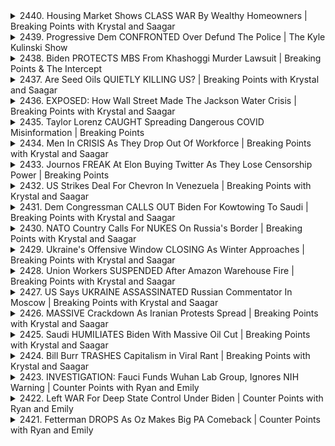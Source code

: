 <details>
<summary>2440. Housing Market Shows CLASS WAR By Wealthy Homeowners | Breaking Points with Krystal and Saagar</summary><br>

<a href="https://www.youtube.com/watch?v=kxpC1teurWI" target="_blank">
    <img src="https://img.youtube.com/vi/kxpC1teurWI/maxresdefault.jpg" 
        alt="[Youtube]" width="200">
</a>

# Housing Market Shows CLASS WAR By Wealthy Homeowners | Breaking Points with Krystal and Saagar


</details>

<details>
<summary>2439. Progressive Dem CONFRONTED Over Defund The Police | The Kyle Kulinski Show</summary><br>

<a href="https://www.youtube.com/watch?v=CnPr-bfClrw" target="_blank">
    <img src="https://img.youtube.com/vi/CnPr-bfClrw/maxresdefault.jpg" 
        alt="[Youtube]" width="200">
</a>

# Progressive Dem CONFRONTED Over Defund The Police | The Kyle Kulinski Show


</details>

<details>
<summary>2438. Biden PROTECTS MBS From Khashoggi Murder Lawsuit | Breaking Points & The Intercept</summary><br>

<a href="https://www.youtube.com/watch?v=ZYDQuGRLe_k" target="_blank">
    <img src="https://img.youtube.com/vi/ZYDQuGRLe_k/maxresdefault.jpg" 
        alt="[Youtube]" width="200">
</a>

# Biden PROTECTS MBS From Khashoggi Murder Lawsuit | Breaking Points & The Intercept


</details>

<details>
<summary>2437. Are Seed Oils QUIETLY KILLING US? | Breaking Points with Krystal and Saagar</summary><br>

<a href="https://www.youtube.com/watch?v=Az3GV0U5KM4" target="_blank">
    <img src="https://img.youtube.com/vi/Az3GV0U5KM4/maxresdefault.jpg" 
        alt="[Youtube]" width="200">
</a>

# Are Seed Oils QUIETLY KILLING US? | Breaking Points with Krystal and Saagar


</details>

<details>
<summary>2436. EXPOSED: How Wall Street Made The Jackson Water Crisis | Breaking Points with Krystal and Saagar</summary><br>

<a href="https://www.youtube.com/watch?v=cD2PEzN4J0U" target="_blank">
    <img src="https://img.youtube.com/vi/cD2PEzN4J0U/maxresdefault.jpg" 
        alt="[Youtube]" width="200">
</a>

# EXPOSED: How Wall Street Made The Jackson Water Crisis | Breaking Points with Krystal and Saagar


</details>

<details>
<summary>2435. Taylor Lorenz CAUGHT Spreading Dangerous COVID Misinformation | Breaking Points</summary><br>

<a href="https://www.youtube.com/watch?v=71-g19KY8T4" target="_blank">
    <img src="https://img.youtube.com/vi/71-g19KY8T4/maxresdefault.jpg" 
        alt="[Youtube]" width="200">
</a>

# Taylor Lorenz CAUGHT Spreading Dangerous COVID Misinformation | Breaking Points


</details>

<details>
<summary>2434. Men In CRISIS As They Drop Out Of Workforce | Breaking Points with Krystal and Saagar</summary><br>

<a href="https://www.youtube.com/watch?v=Lp5z0CdF_Rg" target="_blank">
    <img src="https://img.youtube.com/vi/Lp5z0CdF_Rg/maxresdefault.jpg" 
        alt="[Youtube]" width="200">
</a>

# Men In CRISIS As They Drop Out Of Workforce | Breaking Points with Krystal and Saagar


</details>

<details>
<summary>2433. Journos FREAK At Elon Buying Twitter As They Lose Censorship Power | Breaking Points</summary><br>

<a href="https://www.youtube.com/watch?v=BAqwvNK3dA8" target="_blank">
    <img src="https://img.youtube.com/vi/BAqwvNK3dA8/maxresdefault.jpg" 
        alt="[Youtube]" width="200">
</a>

# Journos FREAK At Elon Buying Twitter As They Lose Censorship Power | Breaking Points


</details>

<details>
<summary>2432. US Strikes Deal For Chevron In Venezuela | Breaking Points with Krystal and Saagar</summary><br>

<a href="https://www.youtube.com/watch?v=VFUVFkrKXkM" target="_blank">
    <img src="https://img.youtube.com/vi/VFUVFkrKXkM/maxresdefault.jpg" 
        alt="[Youtube]" width="200">
</a>

# US Strikes Deal For Chevron In Venezuela | Breaking Points with Krystal and Saagar


</details>

<details>
<summary>2431. Dem Congressman CALLS OUT Biden For Kowtowing To Saudi | Breaking Points with Krystal and Saagar</summary><br>

<a href="https://www.youtube.com/watch?v=NlSHTFkQ0EU" target="_blank">
    <img src="https://img.youtube.com/vi/NlSHTFkQ0EU/maxresdefault.jpg" 
        alt="[Youtube]" width="200">
</a>

# Dem Congressman CALLS OUT Biden For Kowtowing To Saudi | Breaking Points with Krystal and Saagar


</details>

<details>
<summary>2430. NATO Country Calls For NUKES On Russia's Border | Breaking Points with Krystal and Saagar</summary><br>

<a href="https://www.youtube.com/watch?v=ZPUbapGF7Nw" target="_blank">
    <img src="https://img.youtube.com/vi/ZPUbapGF7Nw/maxresdefault.jpg" 
        alt="[Youtube]" width="200">
</a>

# NATO Country Calls For NUKES On Russia's Border | Breaking Points with Krystal and Saagar


</details>

<details>
<summary>2429. Ukraine's Offensive Window CLOSING As Winter Approaches | Breaking Points with Krystal and Saagar</summary><br>

<a href="https://www.youtube.com/watch?v=SaCdJXJR1H4" target="_blank">
    <img src="https://img.youtube.com/vi/SaCdJXJR1H4/maxresdefault.jpg" 
        alt="[Youtube]" width="200">
</a>

# Ukraine's Offensive Window CLOSING As Winter Approaches | Breaking Points with Krystal and Saagar


</details>

<details>
<summary>2428. Union Workers SUSPENDED After Amazon Warehouse Fire | Breaking Points with Krystal and Saagar</summary><br>

<a href="https://www.youtube.com/watch?v=S-fHaeuXwVk" target="_blank">
    <img src="https://img.youtube.com/vi/S-fHaeuXwVk/maxresdefault.jpg" 
        alt="[Youtube]" width="200">
</a>

# Union Workers SUSPENDED After Amazon Warehouse Fire | Breaking Points with Krystal and Saagar


</details>

<details>
<summary>2427. US Says UKRAINE ASSASSINATED Russian Commentator In Moscow | Breaking Points with Krystal and Saagar</summary><br>

<a href="https://www.youtube.com/watch?v=cbWbD1j916Y" target="_blank">
    <img src="https://img.youtube.com/vi/cbWbD1j916Y/maxresdefault.jpg" 
        alt="[Youtube]" width="200">
</a>

# US Says UKRAINE ASSASSINATED Russian Commentator In Moscow | Breaking Points with Krystal and Saagar


</details>

<details>
<summary>2426. MASSIVE Crackdown As Iranian Protests Spread | Breaking Points with Krystal and Saagar</summary><br>

<a href="https://www.youtube.com/watch?v=BwdcroHjixE" target="_blank">
    <img src="https://img.youtube.com/vi/BwdcroHjixE/maxresdefault.jpg" 
        alt="[Youtube]" width="200">
</a>

# MASSIVE Crackdown As Iranian Protests Spread | Breaking Points with Krystal and Saagar


</details>

<details>
<summary>2425. Saudi HUMILIATES Biden With Massive Oil Cut | Breaking Points with Krystal and Saagar</summary><br>

<a href="https://www.youtube.com/watch?v=FecAfczcyN0" target="_blank">
    <img src="https://img.youtube.com/vi/FecAfczcyN0/maxresdefault.jpg" 
        alt="[Youtube]" width="200">
</a>

# Saudi HUMILIATES Biden With Massive Oil Cut | Breaking Points with Krystal and Saagar


</details>

<details>
<summary>2424. Bill Burr TRASHES Capitalism in Viral Rant | Breaking Points with Krystal and Saagar</summary><br>

<a href="https://www.youtube.com/watch?v=5E_UgRKhwUk" target="_blank">
    <img src="https://img.youtube.com/vi/5E_UgRKhwUk/maxresdefault.jpg" 
        alt="[Youtube]" width="200">
</a>

# Bill Burr TRASHES Capitalism in Viral Rant | Breaking Points with Krystal and Saagar


</details>

<details>
<summary>2423. INVESTIGATION: Fauci Funds Wuhan Lab Group, Ignores NIH Warning | Counter Points with Ryan and Emily</summary><br>

<a href="https://www.youtube.com/watch?v=x-lxvJP21fs" target="_blank">
    <img src="https://img.youtube.com/vi/x-lxvJP21fs/maxresdefault.jpg" 
        alt="[Youtube]" width="200">
</a>

# INVESTIGATION: Fauci Funds Wuhan Lab Group, Ignores NIH Warning | Counter Points with Ryan and Emily


</details>

<details>
<summary>2422. Left WAR For Deep State Control Under Biden | Counter Points with Ryan and Emily</summary><br>

<a href="https://www.youtube.com/watch?v=Z-vQknZmh9g" target="_blank">
    <img src="https://img.youtube.com/vi/Z-vQknZmh9g/maxresdefault.jpg" 
        alt="[Youtube]" width="200">
</a>

# Left WAR For Deep State Control Under Biden | Counter Points with Ryan and Emily


</details>

<details>
<summary>2421. Fetterman DROPS As Oz Makes Big PA Comeback | Counter Points with Ryan and Emily</summary><br>

<a href="https://www.youtube.com/watch?v=UBSGcLXyXrw" target="_blank">
    <img src="https://img.youtube.com/vi/UBSGcLXyXrw/maxresdefault.jpg" 
        alt="[Youtube]" width="200">
</a>

# Fetterman DROPS As Oz Makes Big PA Comeback | Counter Points with Ryan and Emily


</details>

